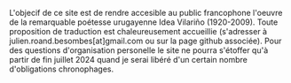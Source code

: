 L'objecif de ce site est de rendre accesible au public francophone l'oeuvre de la remarquable poétesse urugayenne Idea Vilariño (1920-2009).
Toute proposition de traduction est chaleureusement accueillie (s'adresser à julien.roand.besombes[at]gmail.com ou sur la page github associée).
Pour des questions d'organisation personelle le site ne pourra s'étoffer qu'à partir de fin juillet 2024 quand je serai libéré d'un certain nombre d'obligations chronophages.